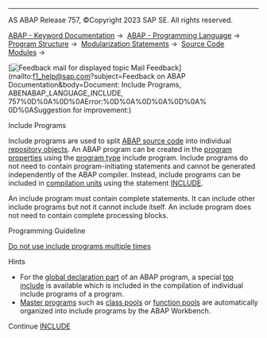   

* * *

AS ABAP Release 757, ©Copyright 2023 SAP SE. All rights reserved.

[ABAP - Keyword Documentation](https://help.sap.com/doc/abapdocu_757_index_htm/7.57/en-US/abenabap.htm) →  [ABAP - Programming Language](https://help.sap.com/doc/abapdocu_757_index_htm/7.57/en-US/abenabap_reference.htm) →  [Program Structure](https://help.sap.com/doc/abapdocu_757_index_htm/7.57/en-US/abenabap_program_layout.htm) →  [Modularization Statements](https://help.sap.com/doc/abapdocu_757_index_htm/7.57/en-US/abenabap_language_modularization.htm) →  [Source Code Modules](https://help.sap.com/doc/abapdocu_757_index_htm/7.57/en-US/abenabap_language_includes.htm) → 

 [![](Mail.gif?object=Mail.gif&sap-language=EN "Feedback mail for displayed topic") Mail Feedback](mailto:f1_help@sap.com?subject=Feedback on ABAP Documentation&body=Document: Include Programs, ABENABAP_LANGUAGE_INCLUDE, 757%0D%0A%0D%0AError:%0D%0A%0D%0A%0D%0A%
0D%0ASuggestion for improvement:)

Include Programs

Include programs are used to split [ABAP source code](https://help.sap.com/doc/abapdocu_757_index_htm/7.57/en-US/abenabap_source_code_glosry.htm "Glossary Entry") into individual [repository objects](https://help.sap.com/doc/abapdocu_757_index_htm/7.57/en-US/abenrepository_object_glosry.htm "Glossary Entry"). An ABAP program can be created in the [program properties](https://help.sap.com/doc/abapdocu_757_index_htm/7.57/en-US/abenprogram_property_glosry.htm "Glossary Entry") using the [program type](https://help.sap.com/doc/abapdocu_757_index_htm/7.57/en-US/abenprogram_type_glosry.htm "Glossary Entry") include program. Include programs do not need to contain program-initiating statements and cannot be generated independently of the ABAP compiler. Instead, include programs can be included in [compilation units](https://help.sap.com/doc/abapdocu_757_index_htm/7.57/en-US/abencompilation_unit_glosry.htm "Glossary Entry") using the statement [INCLUDE](https://help.sap.com/doc/abapdocu_757_index_htm/7.57/en-US/abapinclude_prog.htm).

An include program must contain complete statements. It can include other include programs but not it cannot include itself. An include program does not need to contain complete processing blocks.

Programming Guideline

[Do not use include programs multiple times](https://help.sap.com/doc/abapdocu_757_index_htm/7.57/en-US/abenmultiple_use_include_guidl.htm "Guideline")

Hints

-   For the [global declaration part](https://help.sap.com/doc/abapdocu_757_index_htm/7.57/en-US/abenglobal_declaration_sect_glosry.htm "Glossary Entry") of an ABAP program, a special [top include](https://help.sap.com/doc/abapdocu_757_index_htm/7.57/en-US/abentop_include_glosry.htm "Glossary Entry") is available which is included in the compilation of individual include programs of a program.
-   [Master programs](https://help.sap.com/doc/abapdocu_757_index_htm/7.57/en-US/abenmaster_program_glosry.htm "Glossary Entry") such as [class pools](https://help.sap.com/doc/abapdocu_757_index_htm/7.57/en-US/abenclass_pool_glosry.htm "Glossary Entry") or [function pools](https://help.sap.com/doc/abapdocu_757_index_htm/7.57/en-US/abenfunction_pool_glosry.htm "Glossary Entry") are automatically organized into include programs by the ABAP Workbench.

Continue
[INCLUDE](https://help.sap.com/doc/abapdocu_757_index_htm/7.57/en-US/abapinclude_prog.htm)